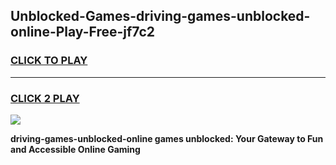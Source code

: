 
## Unblocked-Games-driving-games-unblocked-online-Play-Free-jf7c2
<h3>
<a href="https://premium76.site?title=driving-games-unblocked-online&ref=15A">CLICK TO PLAY</a></h3>
<hr>

<h3>
<a href="https://premium76.site?title=driving-games-unblocked-online&ref=15A">CLICK 2 PLAY</a>
  
</h3>

<a href="https://premium76.site?title=driving-games-unblocked-online&ref=15A"><img src="https://clearcache.store/games.png"></a>


**driving-games-unblocked-online games unblocked: Your Gateway to Fun and Accessible Online Gaming**
